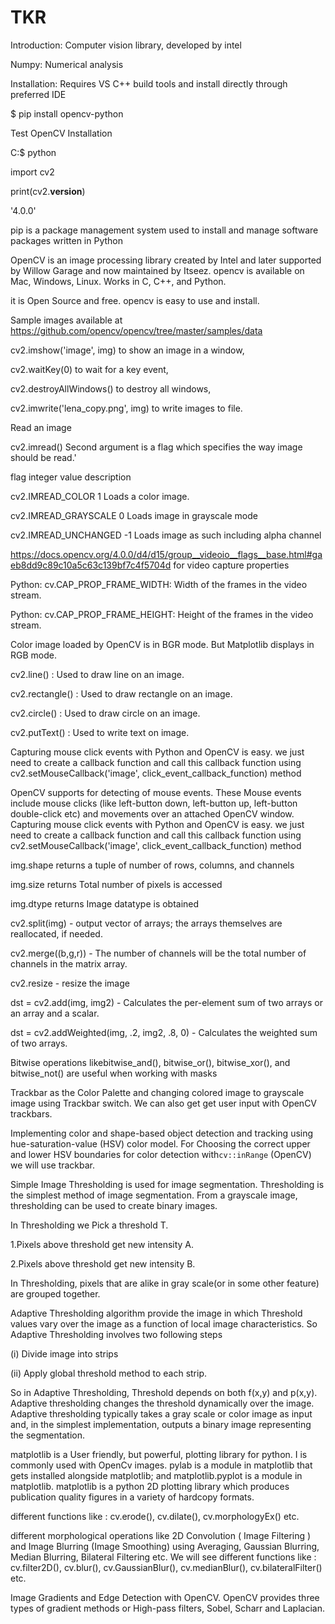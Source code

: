 # TKR
Introduction: Computer vision library, developed by intel

Numpy: Numerical analysis

Installation: Requires VS C++ build tools and install directly through preferred IDE

$ pip install opencv-python

Test OpenCV Installation

C:\$ python

 import cv2
 
 print(cv2.__version__)
 
'4.0.0'

pip is a package management system used to install and manage software packages written in Python

OpenCV is an image processing library created by Intel and later supported by Willow Garage and now maintained by Itseez. opencv is available on Mac, Windows, Linux. Works in C, C++, and Python.

it is Open Source and free. opencv is easy to use and install.

Sample images available at https://github.com/opencv/opencv/tree/master/samples/data

cv2.imshow('image', img) to show an image in a window, 

 cv2.waitKey(0) to wait for a key event,
 
 cv2.destroyAllWindows() to destroy all windows, 
 
 cv2.imwrite('lena_copy.png', img) to write images to file.
 
 

Read an image

cv2.imread() Second argument is a flag which specifies the way image should be read.'

flag  integer value  description

cv2.IMREAD_COLOR  1  Loads a color image.

cv2.IMREAD_GRAYSCALE  0  Loads image in grayscale mode

cv2.IMREAD_UNCHANGED  -1  Loads image as such including alpha channel

https://docs.opencv.org/4.0.0/d4/d15/group__videoio__flags__base.html#gaeb8dd9c89c10a5c63c139bf7c4f5704d for video capture properties

Python: cv.CAP_PROP_FRAME_WIDTH: Width of the frames in the video stream.

Python: cv.CAP_PROP_FRAME_HEIGHT: Height of the frames in the video stream. 

Color image loaded by OpenCV is in BGR mode. But Matplotlib displays in RGB mode. 

cv2.line() : Used to draw line on an image.

cv2.rectangle() : Used to draw rectangle on an image.

cv2.circle() : Used to draw circle on an image.

cv2.putText() : Used to write text on image.

Capturing mouse click events with Python and OpenCV is easy. we just need to create a callback function and call  this callback function using cv2.setMouseCallback('image', click_event_callback_function) method


OpenCV supports for detecting of mouse events. These Mouse events include mouse clicks (like  left-button down, left-button up, left-button double-click etc) and movements over an attached OpenCV window. Capturing mouse click events with Python and OpenCV is easy. we just need to create a callback function and call  this callback function using cv2.setMouseCallback('image', click_event_callback_function) method

img.shape returns a tuple of number of rows, columns, and channels

img.size returns Total number of pixels is accessed

img.dtype returns Image datatype is obtained

cv2.split(img) - output vector of arrays; the arrays themselves are reallocated, if needed.

cv2.merge((b,g,r)) - The number of channels will be the total number of channels in the matrix array.


cv2.resize - resize the image


dst = cv2.add(img, img2) - Calculates the per-element sum of two arrays or an array and a scalar.


dst = cv2.addWeighted(img, .2, img2, .8, 0) - Calculates the weighted sum of two arrays.


Bitwise operations likebitwise_and(), bitwise_or(), bitwise_xor(), and bitwise_not() are useful when working with masks


Trackbar as the Color Palette and changing colored image to grayscale image using Trackbar switch. We can also get get user input with OpenCV trackbars.


 Implementing color and shape-based object detection and tracking using  hue-saturation-value (HSV) color model. For Choosing the correct upper and lower HSV boundaries for color detection with`cv::inRange` (OpenCV) we will use trackbar.


Simple Image Thresholding is used for image segmentation. Thresholding is the simplest method of image segmentation. From a grayscale image, thresholding can be used to create binary images.

In Thresholding we Pick a threshold T.

1.Pixels above threshold get new intensity A.

2.Pixels above threshold get new intensity B.  

In Thresholding, pixels that are alike in gray scale(or in some other feature) are grouped together.


Adaptive Thresholding algorithm provide the image in which Threshold values vary over the image as a  function of  local image characteristics. So Adaptive Thresholding involves two following steps

(i) Divide image into strips 

(ii) Apply global threshold method to each strip.



So in Adaptive Thresholding, Threshold depends on both f(x,y) and p(x,y). Adaptive thresholding changes the threshold dynamically over the image. Adaptive thresholding typically takes a gray scale or color image as input and, in the simplest implementation, outputs a binary image representing the segmentation.


matplotlib is a User friendly, but powerful, plotting library for python. I is commonly used with OpenCv images. pylab is a module in matplotlib that gets installed alongside matplotlib; and matplotlib.pyplot is a module in matplotlib. matplotlib is a python 2D plotting library which produces publication quality figures in a variety of hardcopy formats.


different functions like : cv.erode(), cv.dilate(), cv.morphologyEx() etc.


different morphological operations like 2D Convolution ( Image Filtering ) and  Image Blurring (Image Smoothing) using Averaging, Gaussian Blurring, Median Blurring, Bilateral Filtering etc. We will see different functions like : cv.filter2D(), cv.blur(), cv.GaussianBlur(), cv.medianBlur(), cv.bilateralFilter() etc.


Image Gradients and Edge Detection with OpenCV. OpenCV provides three types of gradient methods or High-pass filters, Sobel, Scharr and Laplacian.
